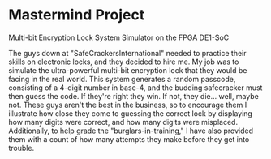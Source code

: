 # Mastermind Project
Multi-bit Encryption Lock System Simulator on the FPGA DE1-SoC


The guys down at "SafeCrackersInternational" needed to practice their skills on electronic locks, and they decided to hire me. My job was to simulate the ultra-powerful multi-bit encryption lock that they would be facing in the real world.
This system generates a random passcode, consisting of a 4-digit number in base-4, and the budding safecracker must then guess the code. If they're right they win. If not, they die... well, maybe not. 
These guys aren't the best in the business, so to encourage them I illustrate how close they come to guessing the correct lock by displaying how many digits were correct, and how many digits were misplaced. Additionally, to help grade the "burglars-in-training," I have also provided them with a count of how many attempts they make before they get into trouble. 
